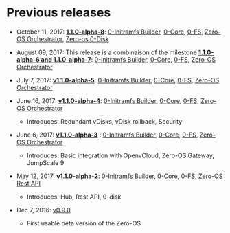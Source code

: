 
# Previous releases
- October 11, 2017: **[1.1.0-alpha-8](release_notes/1.1.0-alpha-8.md)**:
[0-Initramfs Builder](https://github.com/zero-os/0-initramfs/tree/1.1.0-alpha-8), [0-Core](https://github.com/zero-os/0-core/tree/1.1.0-alpha-8), [0-FS](https://github.com/zero-os/0-fs/tree/1.1.0-alpha-8), [Zero-OS Orchestrator](https://github.com/zero-os/0-orchestrator/tree/1.1.0-alpha-8), [Zero-os 0-Disk](https://github.com/zero-os/0-disk/tree/1.1.0-alpha-8)

- August 09, 2017: This release is a combinaison of the milestone **[1.1.0-alpha-6 and 1.1.0-alpha-7](release_notes/1.1.0-alpha-7.md)**:
[0-Initramfs Builder](https://github.com/zero-os/0-initramfs/tree/1.1.0-alpha-7), [0-Core](https://github.com/zero-os/0-core/tree/1.1.0-alpha-7), [0-FS](https://github.com/zero-os/0-fs/tree/1.1.0-alpha-7), [Zero-OS Orchestrator](https://github.com/zero-os/0-orchestrator/tree/1.1.0-alpha-7)

- July 7, 2017: **[v1.1.0-alpha-5](release_notes/1.1.0-alpha-5.md)**:
[0-Initramfs Builder](https://github.com/zero-os/0-initramfs/tree/1.1.0-alpha-5), [0-Core](https://github.com/zero-os/0-core/tree/1.1.0-alpha-5), [0-FS](https://github.com/zero-os/0-fs/tree/1.1.0-alpha-5), [Zero-OS Orchestrator](https://github.com/zero-os/0-orchestrator/tree/1.1.0-alpha-5)

- June 16, 2017: **[v1.1.0-alpha-4](release_notes/1.1.0-alpha-4.md)**: [0-Initramfs Builder](https://github.com/zero-os/0-initramfs/tree/1.1.0-alpha-4), [0-Core](https://github.com/zero-os/0-core/tree/1.1.0-alpha-4), [0-FS](https://github.com/zero-os/0-fs/tree/1.1.0-alpha-4), [Zero-OS Orchestrator](https://github.com/zero-os/0-orchestrator/tree/1.1.0-alpha-4)
  - Introduces: Redundant vDisks, vDisk rollback, Security
- June 6, 2017: **[v1.1.0-alpha-3](release_notes/1.1.0-alpha-3.md)** : [0-Initramfs Builder](https://github.com/zero-os/0-initramfs/releases/tag/v1.1.0-alpha-3), [0-Core](https://github.com/zero-os/0-core/releases/tag/v1.1.0-alpha-3), [0-FS](https://github.com/zero-os/0-fs/releases/tag/v1.1.0-alpha-3), [Zero-OS Orchestrator](https://github.com/zero-os/0-orchestrator/releases/tag/v1.1.0-alpha-3)
  - Introduces: Basic integration with OpenvCloud, Zero-OS Gateway, JumpScale 9
- May 12, 2017: **v1.1.0-alpha-2**: [0-Initramfs Builder](https://github.com/zero-os/0-initramfs/releases/tag/v1.1.0-alpha-2), [0-Core](https://github.com/zero-os/0-core/releases/tag/v1.1.0-alpha-2), [0-FS](https://github.com/zero-os/0-fs/releases/tag/v1.1.0-alpha-2), [Zero-OS Rest API](https://github.com/zero-os/0-rest-api/releases/tag/v1.1.0-alpha-2)
  - Introduces: Hub, Rest API, 0-disk
- Dec 7, 2016: [v0.9.0](https://github.com/zero-os/0-core/releases/tag/v0.9.0)
  - First usable beta version of the Zero-OS
